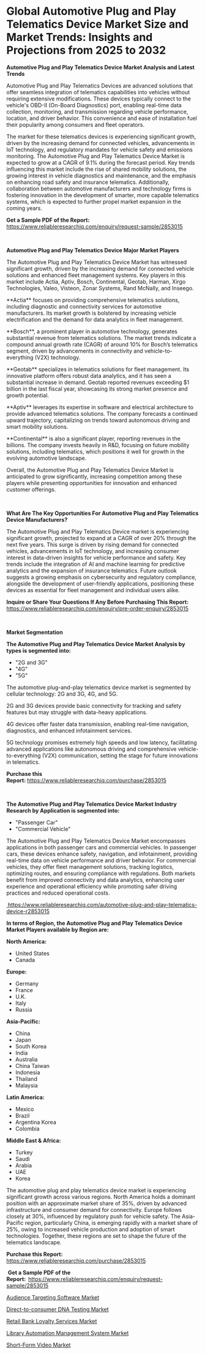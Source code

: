 <p><h1>Global Automotive Plug and Play Telematics Device Market Size and Market Trends: Insights and Projections from 2025 to 2032</h1></p><p><strong>Automotive Plug and Play Telematics Device Market Analysis and Latest Trends</strong></p>
<p><p>Automotive Plug and Play Telematics Devices are advanced solutions that offer seamless integration of telematics capabilities into vehicles without requiring extensive modifications. These devices typically connect to the vehicle's OBD-II (On-Board Diagnostics) port, enabling real-time data collection, monitoring, and transmission regarding vehicle performance, location, and driver behavior. This convenience and ease of installation fuel their popularity among consumers and fleet operators.</p><p>The market for these telematics devices is experiencing significant growth, driven by the increasing demand for connected vehicles, advancements in IoT technology, and regulatory mandates for vehicle safety and emissions monitoring. The Automotive Plug and Play Telematics Device Market is expected to grow at a CAGR of 9.1% during the forecast period. Key trends influencing this market include the rise of shared mobility solutions, the growing interest in vehicle diagnostics and maintenance, and the emphasis on enhancing road safety and insurance telematics. Additionally, collaboration between automotive manufacturers and technology firms is fostering innovation in the development of smarter, more capable telematics systems, which is expected to further propel market expansion in the coming years.</p></p>
<p><strong>Get a Sample PDF of the Report:&nbsp;</strong> <a href="https://www.reliableresearchiq.com/enquiry/request-sample/2853015?utm_campaign=973&utm_medium=2&utm_source=Github&utm_content=ia&utm_term=11032025&utm_id=automotive-plug-and-play-telematics-device">https://www.reliableresearchiq.com/enquiry/request-sample/2853015</a></p>
<p>&nbsp;</p>
<p><strong>Automotive Plug and Play Telematics Device Major Market Players</strong></p>
<p><p>The Automotive Plug and Play Telematics Device Market has witnessed significant growth, driven by the increasing demand for connected vehicle solutions and enhanced fleet management systems. Key players in this market include Actia, Aptiv, Bosch, Continental, Geotab, Harman, Xirgo Technologies, Valeo, Visteon, Zonar Systems, Rand McNally, and Inseego.</p><p>**Actia** focuses on providing comprehensive telematics solutions, including diagnostic and connectivity services for automotive manufacturers. Its market growth is bolstered by increasing vehicle electrification and the demand for data analytics in fleet management.</p><p>**Bosch**, a prominent player in automotive technology, generates substantial revenue from telematics solutions. The market trends indicate a compound annual growth rate (CAGR) of around 10% for Bosch’s telematics segment, driven by advancements in connectivity and vehicle-to-everything (V2X) technology.</p><p>**Geotab** specializes in telematics solutions for fleet management. Its innovative platform offers robust data analytics, and it has seen a substantial increase in demand. Geotab reported revenues exceeding $1 billion in the last fiscal year, showcasing its strong market presence and growth potential.</p><p>**Aptiv** leverages its expertise in software and electrical architecture to provide advanced telematics solutions. The company forecasts a continued upward trajectory, capitalizing on trends toward autonomous driving and smart mobility solutions.</p><p>**Continental** is also a significant player, reporting revenues in the billions. The company invests heavily in R&D, focusing on future mobility solutions, including telematics, which positions it well for growth in the evolving automotive landscape.</p><p>Overall, the Automotive Plug and Play Telematics Device Market is anticipated to grow significantly, increasing competition among these players while presenting opportunities for innovation and enhanced customer offerings.</p></p>
<p>&nbsp;</p>
<p><strong>What Are The Key Opportunities For Automotive Plug and Play Telematics Device Manufacturers?</strong></p>
<p><p>The Automotive Plug and Play Telematics Device market is experiencing significant growth, projected to expand at a CAGR of over 20% through the next five years. This surge is driven by rising demand for connected vehicles, advancements in IoT technology, and increasing consumer interest in data-driven insights for vehicle performance and safety. Key trends include the integration of AI and machine learning for predictive analytics and the expansion of insurance telematics. Future outlook suggests a growing emphasis on cybersecurity and regulatory compliance, alongside the development of user-friendly applications, positioning these devices as essential for fleet management and individual users alike.</p></p>
<p><strong>Inquire or Share Your Questions If Any Before Purchasing This Report:</strong> <a href="https://www.reliableresearchiq.com/enquiry/pre-order-enquiry/2853015?utm_campaign=973&utm_medium=2&utm_source=Github&utm_content=ia&utm_term=11032025&utm_id=automotive-plug-and-play-telematics-device">https://www.reliableresearchiq.com/enquiry/pre-order-enquiry/2853015</a></p>
<p>&nbsp;</p>
<p><strong>Market Segmentation</strong></p>
<p><strong>The Automotive Plug and Play Telematics Device Market Analysis by types is segmented into:</strong></p>
<p><ul><li>"2G and 3G"</li><li>"4G"</li><li>"5G"</li></ul></p>
<p><p>The automotive plug-and-play telematics device market is segmented by cellular technology: 2G and 3G, 4G, and 5G. </p><p>2G and 3G devices provide basic connectivity for tracking and safety features but may struggle with data-heavy applications. </p><p>4G devices offer faster data transmission, enabling real-time navigation, diagnostics, and enhanced infotainment services. </p><p>5G technology promises extremely high speeds and low latency, facilitating advanced applications like autonomous driving and comprehensive vehicle-to-everything (V2X) communication, setting the stage for future innovations in telematics.</p></p>
<p><strong>Purchase this Report:&nbsp;</strong><a href="https://www.reliableresearchiq.com/purchase/2853015?utm_campaign=973&utm_medium=2&utm_source=Github&utm_content=ia&utm_term=11032025&utm_id=automotive-plug-and-play-telematics-device">https://www.reliableresearchiq.com/purchase/2853015</a></p>
<p>&nbsp;</p>
<p><strong>The Automotive Plug and Play Telematics Device Market Industry Research by Application is segmented into:</strong></p>
<p><ul><li>"Passenger Car"</li><li>"Commercial Vehicle"</li></ul></p>
<p><p>The Automotive Plug and Play Telematics Device Market encompasses applications in both passenger cars and commercial vehicles. In passenger cars, these devices enhance safety, navigation, and infotainment, providing real-time data on vehicle performance and driver behavior. For commercial vehicles, they offer fleet management solutions, tracking logistics, optimizing routes, and ensuring compliance with regulations. Both markets benefit from improved connectivity and data analytics, enhancing user experience and operational efficiency while promoting safer driving practices and reduced operational costs.</p></p>
<p><a href="https://www.reliableresearchiq.com/automotive-plug-and-play-telematics-device-r2853015?utm_campaign=973&utm_medium=2&utm_source=Github&utm_content=ia&utm_term=11032025&utm_id=automotive-plug-and-play-telematics-device">&nbsp;https://www.reliableresearchiq.com/automotive-plug-and-play-telematics-device-r2853015</a></p>
<p><strong>In terms of Region, the Automotive Plug and Play Telematics Device Market Players available by Region are:</strong></p>
<p>
    <p> <strong> North America: </strong>
        <ul>
            <li>United States</li>
            <li>Canada</li>
        </ul>
        </p> 
    <p> <strong> Europe: </strong>
        <ul>
            <li>Germany</li>
            <li>France</li>
            <li>U.K.</li>
            <li>Italy</li>
            <li>Russia</li>
        </ul>
        </p> 
    <p> <strong> Asia-Pacific: </strong>
        <ul>
            <li>China</li>
            <li>Japan</li>
            <li>South Korea</li>
            <li>India</li>
            <li>Australia</li>
            <li>China Taiwan</li>
            <li>Indonesia</li>
            <li>Thailand</li>
            <li>Malaysia</li>
        </ul>
        </p> 
    <p> <strong> Latin America: </strong>
        <ul>
            <li>Mexico</li>
            <li>Brazil</li>
            <li>Argentina Korea</li>
            <li>Colombia</li>
        </ul>
        </p> 
    <p> <strong> Middle East & Africa: </strong>
        <ul>
            <li>Turkey</li>
            <li>Saudi</li>
            <li>Arabia</li>
            <li>UAE</li>
            <li>Korea</li>
        </ul>
    </p>
    </p>
<p><p>The automotive plug and play telematics device market is experiencing significant growth across various regions. North America holds a dominant position with an approximate market share of 35%, driven by advanced infrastructure and consumer demand for connectivity. Europe follows closely at 30%, influenced by regulatory push for vehicle safety. The Asia-Pacific region, particularly China, is emerging rapidly with a market share of 25%, owing to increased vehicle production and adoption of smart technologies. Together, these regions are set to shape the future of the telematics landscape.</p></p>
<p><strong>Purchase this Report: </strong><a href="https://www.reliableresearchiq.com/purchase/2853015?utm_campaign=973&utm_medium=2&utm_source=Github&utm_content=ia&utm_term=11032025&utm_id=automotive-plug-and-play-telematics-device">https://www.reliableresearchiq.com/purchase/2853015</a></p>
<p>&nbsp;<strong>Get a Sample PDF of the Report:&nbsp;&nbsp;</strong><a href="https://www.reliableresearchiq.com/enquiry/request-sample/2853015?utm_campaign=973&utm_medium=2&utm_source=Github&utm_content=ia&utm_term=11032025&utm_id=automotive-plug-and-play-telematics-device">https://www.reliableresearchiq.com/enquiry/request-sample/2853015</a></p>
<p><strong></strong></p>
<p><p><a href="https://github.com/yodhafirorae/Market-Research-Report-List-1/blob/main/audience-targeting-software-market.md?utm_campaign=973&utm_medium=2&utm_source=Github&utm_content=ia&utm_term=11032025&utm_id=automotive-plug-and-play-telematics-device">Audience Targeting Software Market</a></p><p><a href="https://github.com/chillwervenu/Market-Research-Report-List-1/blob/main/direct-to-consumer-dna-testing-market.md?utm_campaign=973&utm_medium=2&utm_source=Github&utm_content=ia&utm_term=11032025&utm_id=automotive-plug-and-play-telematics-device">Direct-to-consumer DNA Testing Market</a></p><p><a href="https://github.com/busamoleankk/Market-Research-Report-List-1/blob/main/retail-bank-loyalty-services-market.md?utm_campaign=973&utm_medium=2&utm_source=Github&utm_content=ia&utm_term=11032025&utm_id=automotive-plug-and-play-telematics-device">Retail Bank Loyalty Services Market</a></p><p><a href="https://github.com/cayposshefin/Market-Research-Report-List-1/blob/main/library-automation-management-system-market.md?utm_campaign=973&utm_medium=2&utm_source=Github&utm_content=ia&utm_term=11032025&utm_id=automotive-plug-and-play-telematics-device">Library Automation Management System Market</a></p><p><a href="https://github.com/kanetaerkid/Market-Research-Report-List-1/blob/main/short-form-video-market.md?utm_campaign=973&utm_medium=2&utm_source=Github&utm_content=ia&utm_term=11032025&utm_id=automotive-plug-and-play-telematics-device">Short-Form Video Market</a></p></p>